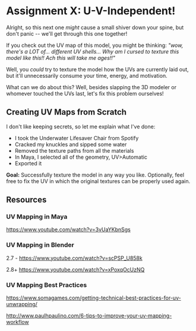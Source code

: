 # Assignment X: U-V-Independent!

Alright, so this next one *might* cause a small shiver down your spine, but don't panic -- we'll get through this one together!

If you check out the UV map of this model, you might be thinking: *"wow, there's a LOT of... different UV shells... Why am I cursed to texture this model like this!! Ach this will take me ages!!"*

Well, you *could* try to texture the model how the UVs are currently laid out, but it'll unnecessarily consume your time, energy, and motivation.

What can we do about this? Well, besides slapping the 3D modeler or whomever touched the UVs last, let's fix this problem ourselves!

## Creating UV Maps from Scratch

I don't like keeping secrets, so let me explain what I've done:
- I took the Underwater Lifesaver Chair from Spotify
- Cracked my knuckles and sipped some water
- Removed the texture paths from all the materials
- In Maya, I selected all of the geometry, UV>Automatic
- Exported it

**Goal:** Successfully texture the model in any way you like. Optionally, feel free to fix the UV in which the original textures can be properly used again.


## Resources

### UV Mapping in Maya
https://www.youtube.com/watch?v=3vUaYKbnSgs

### UV Mapping in Blender
2.7 - https://www.youtube.com/watch?v=scPSP_U858k

2.8+ https://www.youtube.com/watch?v=xPoxqOcUzNQ

### UV Mapping Best Practices

https://www.somagames.com/getting-technical-best-practices-for-uv-unwrapping/

http://www.paulhpaulino.com/6-tips-to-improve-your-uv-mapping-workflow